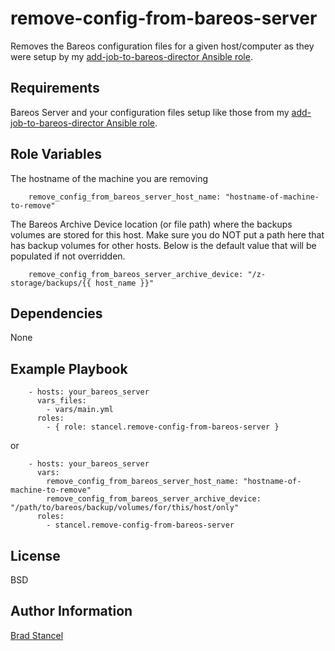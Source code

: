 remove-config-from-bareos-server
================================

Removes the Bareos configuration files for a given host/computer as they were setup by my [add-job-to-bareos-director Ansible role](https://github.com/stancel/add-job-to-bareos-director).

Requirements
------------

Bareos Server and your configuration files setup like those from my [add-job-to-bareos-director Ansible role](https://github.com/stancel/add-job-to-bareos-director).

Role Variables
--------------

The hostname of the machine you are removing

```
	remove_config_from_bareos_server_host_name: "hostname-of-machine-to-remove"
```

The Bareos Archive Device location (or file path) where the backups volumes are stored for this host. Make sure you do NOT put a path here that has backup volumes for other hosts. 
Below is the default value that will be populated if not overridden.

```
	remove_config_from_bareos_server_archive_device: "/z-storage/backups/{{ host_name }}"
```

Dependencies
------------

None

Example Playbook
----------------

```
	- hosts: your_bareos_server
	  vars_files:
	    - vars/main.yml
	  roles:
	    - { role: stancel.remove-config-from-bareos-server }
```

or 

```
	- hosts: your_bareos_server
	  vars:
		remove_config_from_bareos_server_host_name: "hostname-of-machine-to-remove"
		remove_config_from_bareos_server_archive_device: "/path/to/bareos/backup/volumes/for/this/host/only"
	  roles:
	    - stancel.remove-config-from-bareos-server
```

License
-------

BSD

Author Information
------------------

[Brad Stancel](https://github.com/stancel)
